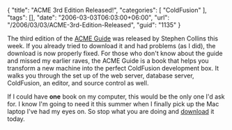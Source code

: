 {
	"title": "ACME 3rd Edition Released!",
	"categories": [
		"ColdFusion"
	],
	"tags": [],
	"date": "2006-03-03T06:03:00+06:00",
	"url": "/2006/03/03/ACME-3rd-Edition-Released",
	"guid": "1135"
}

The third edition of the <a href="http://www.stephencollins.org/acme/">ACME Guide</a> was released by Stephen Collins this week. If you already tried to download it and had problems (as I did), the download is now properly fixed.  For those who don't know about the guide and missed my earlier raves, the ACME Guide is a book that helps you transform a new machine into the perfect ColdFusion development box. It walks you through the set up of the web server, database server, ColdFusion, an editor, and source control as well.

If I could have <b>one</b> book on my computer, this would be the only one I'd ask for. I know I'm going to need it this summer when I finally pick up the Mac laptop I've had my eyes on. So stop what you are doing and <a href="http://www.stephencollins.org/acme/">download</a> it today.